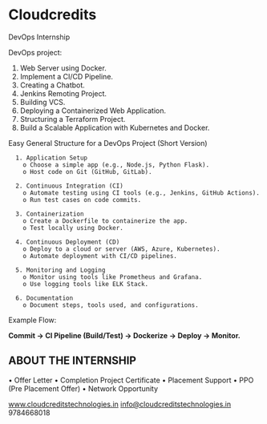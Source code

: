 # Cloudcredits
DevOps Internship

DevOps project:
1. Web Server using Docker.
2. Implement a CI/CD Pipeline.
3. Creating a Chatbot.
4. Jenkins Remoting Project.
5. Building VCS.
6. Deploying a Containerized Web Application.
7. Structuring a Terraform Project.
8. Build a Scalable Application with Kubernetes and Docker.


Easy General Structure for a DevOps Project (Short Version)

      1. Application Setup
        o Choose a simple app (e.g., Node.js, Python Flask).
        o Host code on Git (GitHub, GitLab).

      2. Continuous Integration (CI)
        o Automate testing using CI tools (e.g., Jenkins, GitHub Actions).
        o Run test cases on code commits.

      3. Containerization
        o Create a Dockerfile to containerize the app.
        o Test locally using Docker.

      4. Continuous Deployment (CD)
        o Deploy to a cloud or server (AWS, Azure, Kubernetes).
        o Automate deployment with CI/CD pipelines.

      5. Monitoring and Logging
        o Monitor using tools like Prometheus and Grafana.
        o Use logging tools like ELK Stack.

      6. Documentation
        o Document steps, tools used, and configurations. 


Example Flow:

**Commit → CI Pipeline (Build/Test) → Dockerize → Deploy → Monitor.**



## **ABOUT THE INTERNSHIP**
• Offer Letter 
• Completion Project Certificate 
• Placement Support 
• PPO (Pre Placement Offer) 
• Network Opportunity


www.cloudcreditstechnologies.in 
info@cloudcreditstechnologies.in
9784668018
